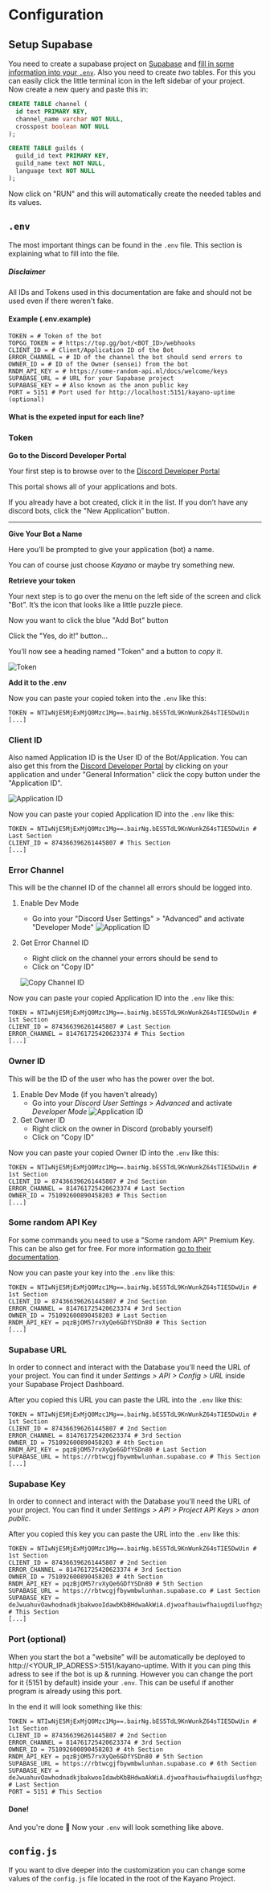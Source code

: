# Configuration
## Setup Supabase <Badge text="1.9.0-alpha+" />
You need to create a supabase project on [Supabase](https://supabase.io) and [fill in some information into your `.env`](#supabase-url).
Also you need to create *two* tables. For this you can easily click the little terminal icon in the left sidebar of your project. Now create a new query and paste this in:
```sql
CREATE TABLE channel (
  id text PRIMARY KEY,
  channel_name varchar NOT NULL,
  crosspost boolean NOT NULL
);

CREATE TABLE guilds (
  guild_id text PRIMARY KEY,
  guild_name text NOT NULL,
  language text NOT NULL
);

```
Now click on "RUN" and this will automatically create the needed tables and its values.

## `.env`
The most important things can be found in the `.env` file. This section is explaining what to fill into the file.

##### Disclaimer
All IDs and Tokens used in this documentation are fake and should not be used even if there weren't fake.

#### Example (.env.example)
```
TOKEN = # Token of the bot
TOPGG_TOKEN = # https://top.gg/bot/<BOT_ID>/webhooks
CLIENT_ID = # Client/Application ID of the Bot
ERROR_CHANNEL = # ID of the channel the bot should send errors to
OWNER_ID = # ID of the Owner (sensei) from the bot
RNDM_API_KEY = # https://some-random-api.ml/docs/welcome/keys
SUPABASE_URL = # URL for your Supabase project
SUPABASE_KEY = # Also known as the anon public key
PORT = 5151 # Port used for http://localhost:5151/kayano-uptime (optional)
```

#### What is the expeted input for each line?
### Token
**Go to the Discord Developer Portal**

Your first step is to browse over to the [Discord Developer Portal](https://discordapp.com/developers/applications/)

This portal shows all of your applications and bots.

If you already have a bot created, click it in the list. If you don’t have any discord bots, click the "New Application” button.
<hr />

**Give Your Bot a Name**

Here you’ll be prompted to give your application (bot) a name.

You can of course just choose *Kayano* or maybe try something new.

**Retrieve your token**

Your next step is to go over the menu on the left side of the screen and click "Bot”. It’s the icon that looks like a little puzzle piece.

Now you want to click the blue "Add Bot" button

Click the "Yes, do it!” button…

You’ll now see a heading named "Token" and a button to *copy* it.

![Token](/images/get-started/token.jpg)

**Add it to the .env**

Now you can paste your copied token into the `.env` like this:
```
TOKEN = NTIwNjE5MjExMjQ0Mzc1Mg==.bairNg.bES5TdL9KnWunkZ64sTIE5DwUin
[...]
```

### Client ID
Also named Application ID is the User ID of the Bot/Application. You can also get this from the [Discord Developer Portal](https://discordapp.com/developers/applications/)
by clicking on your application and under "General Information" click the copy button under the "Application ID".

![Application ID](/images/get-started/app_id.jpg)

Now you can paste your copied Application ID into the `.env` like this:
```
TOKEN = NTIwNjE5MjExMjQ0Mzc1Mg==.bairNg.bES5TdL9KnWunkZ64sTIE5DwUin # Last Section
CLIENT_ID = 874366396261445807 # This Section
[...]
```

### Error Channel
This will be the channel ID of the channel all errors should be logged into.
1. Enable Dev Mode
    - Go into your "Discord User Settings" > "Advanced" and activate "Developer Mode"
    ![Application ID](/images/get-started/dev_mode.jpg) 
2. Get Error Channel ID
    - Right click on the channel your errors should be send to
    - Click on "Copy ID"
    
    ![Copy Channel ID](/images/get-started/copy_channel_id.jpg)

Now you can paste your copied Application ID into the `.env` like this:
```
TOKEN = NTIwNjE5MjExMjQ0Mzc1Mg==.bairNg.bES5TdL9KnWunkZ64sTIE5DwUin # 1st Section
CLIENT_ID = 874366396261445807 # Last Section
ERROR_CHANNEL = 814761725420623374 # This Section
[...]
```

### Owner ID
This will be the ID of the user who has the power over the bot.
1. Enable Dev Mode (if you haven't already)
    - Go into your *Discord User Settings* > *Advanced* and activate *Developer Mode*
    ![Application ID](/images/get-started/dev_mode.jpg)
2. Get Owner ID
    - Right click on the owner in Discord (probably yourself)
    - Click on "Copy ID"

Now you can paste your copied Owner ID into the `.env` like this:
```
TOKEN = NTIwNjE5MjExMjQ0Mzc1Mg==.bairNg.bES5TdL9KnWunkZ64sTIE5DwUin # 1st Section
CLIENT_ID = 874366396261445807 # 2nd Section
ERROR_CHANNEL = 814761725420623374 # Last Section
OWNER_ID = 751092600890458203 # This Section
[...]
```

### Some random API Key
For some commands you need to use a "Some random API" Premium Key. This can be also get for free.
For more information [go to their documentation](https://some-random-api.ml/docs/welcome/keys).

Now you can paste your key into the `.env` like this:
```
TOKEN = NTIwNjE5MjExMjQ0Mzc1Mg==.bairNg.bES5TdL9KnWunkZ64sTIE5DwUin # 1st Section
CLIENT_ID = 874366396261445807 # 2nd Section
ERROR_CHANNEL = 814761725420623374 # 3rd Section
OWNER_ID = 751092600890458203 # Last Section
RNDM_API_KEY = pqzBjOM57rvXyQe6GDfYSDn80 # This Section
[...]
```

### Supabase URL <Badge text="1.9.0-alpha+" />
In order to connect and interact with the Database you'll need the URL of your project. You can find it under *Settings > API > Config > URL* inside your Supabase Project Dashboard.

After you copied this URL you can paste the URL into the `.env` like this:
```
TOKEN = NTIwNjE5MjExMjQ0Mzc1Mg==.bairNg.bES5TdL9KnWunkZ64sTIE5DwUin # 1st Section
CLIENT_ID = 874366396261445807 # 2nd Section
ERROR_CHANNEL = 814761725420623374 # 3rd Section
OWNER_ID = 751092600890458203 # 4th Section
RNDM_API_KEY = pqzBjOM57rvXyQe6GDfYSDn80 # Last Section
SUPABASE_URL = https://rbtwcgjfbywmbwlunhan.supabase.co # This Section
[...]
```

### Supabase Key <Badge text="1.9.0-alpha+" />
In order to connect and interact with the Database you'll need the URL of your project. You can find it under *Settings > API > Project API Keys > anon public*.

After you copied this key you can paste the URL into the `.env` like this:
```
TOKEN = NTIwNjE5MjExMjQ0Mzc1Mg==.bairNg.bES5TdL9KnWunkZ64sTIE5DwUin # 1st Section
CLIENT_ID = 874366396261445807 # 2nd Section
ERROR_CHANNEL = 814761725420623374 # 3rd Section
OWNER_ID = 751092600890458203 # 4th Section
RNDM_API_KEY = pqzBjOM57rvXyQe6GDfYSDn80 # 5th Section
SUPABASE_URL = https://rbtwcgjfbywmbwlunhan.supabase.co # Last Section
SUPABASE_KEY = deJwuahuvOawhodnadkjbakwooIdawbKbBHdwaAkWiA.djwoafhauiwfhaiugdiluofhgzyIZDawhdzi78wdaHjbvALAdhablwvfvlzg.djwaoihfauohwuhdvh8hwihd3uiZudiwaubkCioawd # This Section
[...]
```

### Port (optional) <Badge text="1.10.0-alpha+" />
When you start the bot a "website" will be automatically be deployed to http://<YOUR_IP_ADRESS>:5151/kayano-uptime. With it you can ping this adress to see if the bot is up & running.
However you can change the port for it (5151 by default) inside your `.env`. This can be useful if another program is already using this port.

In the end it will look something like this:
```
TOKEN = NTIwNjE5MjExMjQ0Mzc1Mg==.bairNg.bES5TdL9KnWunkZ64sTIE5DwUin # 1st Section
CLIENT_ID = 874366396261445807 # 2nd Section
ERROR_CHANNEL = 814761725420623374 # 3rd Section
OWNER_ID = 751092600890458203 # 4th Section
RNDM_API_KEY = pqzBjOM57rvXyQe6GDfYSDn80 # 5th Section
SUPABASE_URL = https://rbtwcgjfbywmbwlunhan.supabase.co # 6th Section
SUPABASE_KEY = deJwuahuvOawhodnadkjbakwooIdawbKbBHdwaAkWiA.djwoafhauiwfhaiugdiluofhgzyIZDawhdzi78wdaHjbvALAdhablwvfvlzg.djwaoihfauohwuhdvh8hwihd3uiZudiwaubkCioawd # Last Section
PORT = 5151 # This Section
```

#### Done!
And you're done 🎉 Now your `.env` will look something like above.

## `config.js`
If you want to dive deeper into the customization you can change some values of the `config.js` file located in the root of the Kayano Project.
